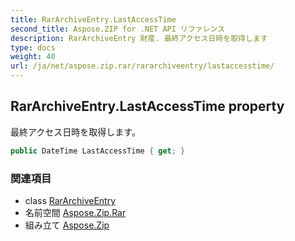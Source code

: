 ```yaml
---
title: RarArchiveEntry.LastAccessTime
second_title: Aspose.ZIP for .NET API リファレンス
description: RarArchiveEntry 財産. 最終アクセス日時を取得します
type: docs
weight: 40
url: /ja/net/aspose.zip.rar/rararchiveentry/lastaccesstime/
---
```

## RarArchiveEntry.LastAccessTime property

最終アクセス日時を取得します。

```csharp
public DateTime LastAccessTime { get; }
```

### 関連項目

* class [RarArchiveEntry](../)
* 名前空間 [Aspose.Zip.Rar](../../rararchiveentry/)
* 組み立て [Aspose.Zip](../../../)


